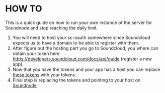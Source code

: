 # HOW TO

This is a quick guide on how to run your own instance of the server for Soundnode and stop reaching the daily limit.

1. You will need to host your sc-oauth somewhere since Soundcloud expects us to have a domain to be able to register with them.
2. After figure out the hosting part you go to Soundcloud, you where can obtain your token here https://developers.soundcloud.com/docs/api/guide
(register a new app).
3. Now that you have the tokens and your app has a host you can replace [these tokens](https://github.com/Soundnode/sc-oauth/blob/master/views/index.html#L14-L16) with your tokens.
4. Final step is replacing the tokens and pointing to your host on [Soundnode](https://github.com/Soundnode/soundnode-app/blob/master/main.js#L14-L15)
